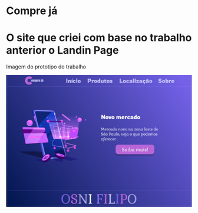 # Compre já

# O site que criei com base no trabalho anterior o Landin Page

Imagem do prototipo do trabalho

![Resume cv](/Home.png)